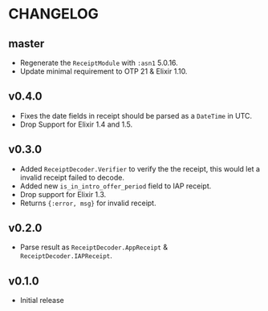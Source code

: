 # CHANGELOG

## master

- Regenerate the `ReceiptModule` with `:asn1` 5.0.16.
- Update minimal requirement to OTP 21 & Elixir 1.10.

## v0.4.0

- Fixes the date fields in receipt should be parsed as a `DateTime` in UTC.
- Drop Support for Elixir 1.4 and 1.5.

## v0.3.0

- Added `ReceiptDecoder.Verifier` to verify the the receipt,
  this would let a invalid receipt failed to decode.
- Added new `is_in_intro_offer_period` field to IAP receipt.
- Drop support for Elixir 1.3.
- Returns `{:error, msg}` for invalid receipt.

## v0.2.0

- Parse result as `ReceiptDecoder.AppReceipt` & `ReceiptDecoder.IAPReceipt`.

## v0.1.0

- Initial release
